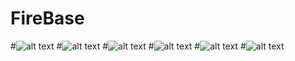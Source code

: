 # FireBase
#![alt text](https://github.com/jmohanr/FireBase/blob/main/FireBase/images/img1.png)
#![alt text](https://github.com/jmohanr/FireBase/blob/main/FireBase/images/img2.png)
#![alt text](https://github.com/jmohanr/FireBase/blob/main/FireBase/images/img3.png)
#![alt text](https://github.com/jmohanr/FireBase/blob/main/FireBase/images/img4.png)
#![alt text](https://github.com/jmohanr/FireBase/blob/main/FireBase/images/img5.png)
#![alt text](https://github.com/jmohanr/FireBase/blob/main/FireBase/images/img6.png)
